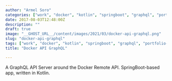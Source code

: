 ```yaml
---
author: "Armel Soro"
categories: ["work", "docker", "kotlin", "springboot", "graphql", "portfolio-docker", "portfolio-kotlin", "spring", "spring-boot"]
date: 2017-08-03T12:48:00Z
description: ""
draft: true
image: "__GHOST_URL__/content/images/2021/03/docker-api-graphql.png"
slug: "docker-api-graphql"
tags: ["work", "docker", "kotlin", "springboot", "graphql", "portfolio-docker", "portfolio-kotlin", "spring", "spring-boot"]
title: "Docker API GraphQL"

---
```



A GraphQL API Server around the Docker Remote API. SpringBoot-based app, written in Kotlin.

